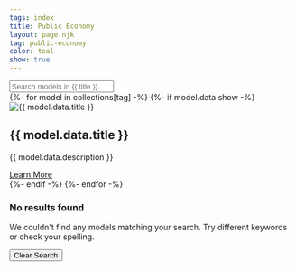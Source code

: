 ```yaml
---
tags: index
title: Public Economy
layout: page.njk
tag: public-economy
color: teal
show: true
---
```

<script src="https://unpkg.com/alpinejs@3.x.x/dist/cdn.min.js"></script>
<div x-data="{
  searchTerm: '',
  get filteredModels() {
    return this.getFilteredModels();
  },
  getFilteredModels() {
    return Array.from(this.$refs.modelGrid.children).filter(model => {
      if (this.searchTerm === '') return true;
      const title = model.querySelector('h2').textContent.toLowerCase();
      const description = model.querySelector('p').textContent.toLowerCase();
      return title.includes(this.searchTerm.toLowerCase()) || description.includes(this.searchTerm.toLowerCase());
    });
  }
}" x-init="$watch('searchTerm', value => { $nextTick(() => { filteredModels; }) })">
  <!-- Main container -->
  <main class="container px-4 md:px-6 py-8 space-y-8 dark:bg-gray-900">
      <!-- Search bar container -->
      <div class="flex flex-col md:flex-row justify-between items-center space-y-4 md:space-y-0 md:space-x-4">
          <!-- Search bar -->
          <div class="relative flex items-center w-full max-w-2xl mx-auto">
              <input
                type="text"
                placeholder="Search models in {{ title }}"
                x-model="searchTerm"
                :placeholder="window.innerWidth < 640 ? 'Search...' : 'Search models in {{ title }}'"
                @resize.window="$el.setAttribute('placeholder', window.innerWidth < 640 ? 'Search...' : 'Search models in {{ title }}')"
                class="w-full pl-12 pr-4 py-3 border-2 border-violet-300 rounded-full focus:outline-none focus:ring-2 focus:ring-violet-500 focus:border-transparent transition duration-300 ease-in-out shadow-sm text-lg"
              >
            <!-- Search icon -->
            <div class="absolute inset-y-0 left-0 pl-4 flex items-center pointer-events-none">
              <i class="fas fa-search text-violet-400 text-xl"></i>
            </div>
          </div>
      </div>
    <!-- Grid container for models -->
    <div x-ref="modelGrid" class="grid grid-cols-1 md:grid-cols-2 lg:grid-cols-3 gap-6">
      {%- for model in collections[tag] -%}
        {%- if model.data.show -%}
          <!-- Individual model card -->
          <div x-show="searchTerm === '' ||
                       '{{ model.data.title }}'.toLowerCase().includes(searchTerm.toLowerCase()) ||
                       '{{ model.data.description }}'.toLowerCase().includes(searchTerm.toLowerCase())"
            class="bg-white rounded-lg shadow-md overflow-hidden dark:bg-gray-800 dark:text-white flex flex-col h-full">            <!-- Model thumbnail with magnifying glass overlay -->
                <div class="relative group">
                  <img src="{{ model.data.thumbnail }}" alt="{{ model.data.title }}" class="w-full h-48 object-cover transition duration-300 ease-in-out group-hover:opacity-75">
                  <a href="{{ model.url }}" class="absolute inset-0 flex items-center justify-center md:opacity-0 md:group-hover:opacity-100 transition-opacity duration-300 bg-black bg-opacity-50">
                    <i class="fas fa-search-plus text-white text-4xl hidden md:block"></i>
                  </a>
                </div>
            <!-- Model details -->
            <div class="p-4 flex-grow">
              <h2 class="text-lg font-semibold mb-2 line-clamp-2 h-14">{{ model.data.title }}</h2>
              <p class="text-sm text-gray-600 dark:text-gray-300 mb-4 line-clamp-3 h-18">{{ model.data.description }}</p>
            </div>
            <!-- Learn More button -->
            <div class="p-4 pt-0 mt-auto">
                <a href="{{ model.url }}" class="inline-block text-center bg-[color:var(--c-1)] text-white text-sm px-3 py-1.5 rounded-md hover:bg-[color:var(--c-3)] transition shadow-sm">
                  Learn More
                </a>
            </div>
          </div>
        {%- endif -%}
      {%- endfor -%}
    </div>
    <!-- No results message -->
    <div x-show="filteredModels.length === 0" class="flex flex-col items-center justify-center py-16 px-4">
      <div class="mb-8">
        <i class="fas fa-search text-violet-500 dark:text-violet-300 text-6xl animate-pulse"></i>
      </div>
      <h3 class="text-4xl font-bold text-violet-700 dark:text-violet-300 mb-4 text-center">No results found</h3>
      <p class="text-xl text-gray-600 dark:text-gray-400 mb-8 text-center max-w-lg">We couldn't find any models matching your search. Try different keywords or check your spelling.</p>
      <button @click="searchTerm = ''" class="bg-gradient-to-r from-violet-500 to-purple-600 text-white font-semibold py-3 px-8 rounded-full transition duration-300 ease-in-out transform hover:scale-105 focus:outline-none focus:ring-2 focus:ring-violet-400 focus:ring-opacity-50 shadow-lg hover:shadow-xl">
        Clear Search
      </button>
    </div>
  </main>
</div>
